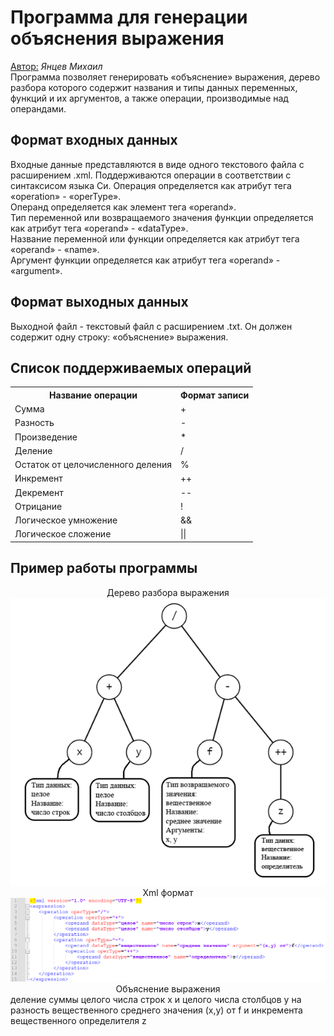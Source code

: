 <h1> Программа для генерации объяснения выражения </h1>
<u>Автор:</u> <i>Янцев Михаил</i>
<br>
Программа позволяет генерировать «объяснение» выражения, дерево разбора которого содержит названия и типы данных переменных, функций и их аргументов, а также операции, производимые над операндами.
<h2><b> Формат входных данных</b></h3>
Входные данные представляются в виде одного текстового файла с расширением .xml.
Поддерживаются операции в соответствии с синтаксисом языка Си. 
Операция определяется как атрибут тега «operation» - «operType».<br>
Операнд определяется как элемент тега «operand».<br>
Тип переменной или возвращаемого значения функции определяется как атрибут тега «operand» - «dataType».<br>
Название переменной или функции определяется как атрибут тега «operand» - «name».<br>
Аргумент функции определяется как атрибут тега «operand» - «argument».<br>
<h2><b> Формат выходных данных</b></h2>
Выходной файл - текстовый файл с расширением .txt. Он должен содержит одну строку: «объяснение» выражения.
<h2><b> Список поддерживаемых операций </b></h2>
 <table>
	<tr>
		<th>Название операции</th>
		<th>Формат записи</th>
	</tr>
	<tr>
		<td>Сумма</td>
		<td>+</td>
	</tr>
	<tr>
		<td>Разность</td>
		<td>-</td>
	</tr>
	<tr>
		<td>Произведение</td>
		<td>*</td>
	</tr>
	<tr>
		<td>Деление</td>
		<td>/</td>
	</tr>
	<tr>
		<td>Остаток от целочисленного деления</td>
		<td>%</td>
	</tr>
	<tr>
		<td>Инкремент</td>
		<td>++</td>
	</tr>
	<tr>
		<td>Декремент</td>
		<td>--</td>
	</tr>
	<tr>
		<td>Отрицание</td>
		<td>!</td>
	</tr>
	<tr>
		<td>Логическое умножение</td>
		<td>&&</td>
	</tr>
	<tr>
		<td>Логическое сложение</td>
		<td>||</td>
	</tr>
</table>
<h2><b> Пример работы программы </b></h2>
<center>Дерево разбора выражения</center>
<img src="doxygen/example.png">
<center>Xml формат</center>
<img src="doxygen/exmpl_xml.png">
<center>Объяснение выражения</center>
деление суммы целого числа строк x и целого числа столбцов y на разность вещественного среднего значения (x,y) от f и инкремента вещественного определителя z